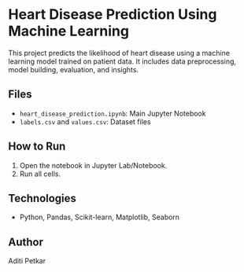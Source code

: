 # Heart Disease Prediction Using Machine Learning

This project predicts the likelihood of heart disease using a machine learning model trained on patient data. It includes data preprocessing, model building, evaluation, and insights.

## Files
- `heart_disease_prediction.ipynb`: Main Jupyter Notebook
- `labels.csv` and `values.csv`: Dataset files

## How to Run
1. Open the notebook in Jupyter Lab/Notebook.
2. Run all cells.

## Technologies
- Python, Pandas, Scikit-learn, Matplotlib, Seaborn

## Author
Aditi Petkar
